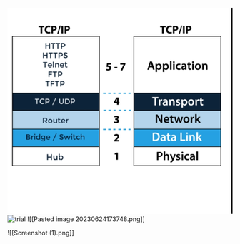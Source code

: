 ![trial](trial.png)
![trial](trial.jpg)
![[Pasted image 20230624173748.png]]


![[Screenshot (1).png]]